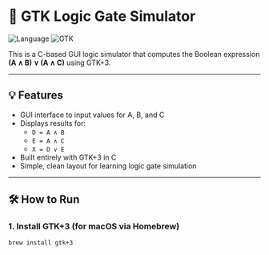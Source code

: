 # 🧠 GTK Logic Gate Simulator

![Language](https://img.shields.io/badge/language-C-blue)
![GTK](https://img.shields.io/badge/built%20with-GTK%2B3-green)

This is a C-based GUI logic simulator that computes the Boolean expression **(A ∧ B) ∨ (A ∧ C)** using GTK+3.

---

## 💡 Features

- GUI interface to input values for A, B, and C
- Displays results for:
  - `D = A ∧ B`
  - `E = A ∧ C`
  - `X = D ∨ E`
- Built entirely with GTK+3 in C
- Simple, clean layout for learning logic gate simulation

---

## 🛠️ How to Run

### 1. Install GTK+3 (for macOS via Homebrew)
```bash
brew install gtk+3
